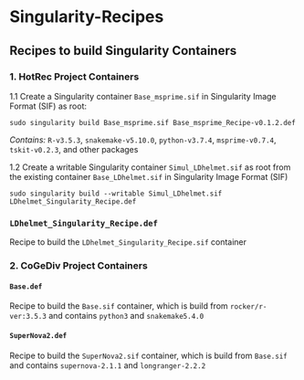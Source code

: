 # Singularity-Recipes

## Recipes to build Singularity Containers

### 1. HotRec Project Containers
  1.1 Create a Singularity container `Base_msprime.sif` in Singularity Image Format (SIF) as root: 

`sudo singularity build Base_msprime.sif Base_msprime_Recipe-v0.1.2.def`

*Contains:* `R-v3.5.3`, `snakemake-v5.10.0`, `python-v3.7.4`, `msprime-v0.7.4`, `tskit-v0.2.3`, and other packages 



  1.2 Create a writable Singularity container `Simul_LDhelmet.sif` as root from the existing container `Base_LDhelmet.sif` in Singularity Image Format (SIF) 

`sudo singularity build --writable Simul_LDhelmet.sif LDhelmet_Singularity_Recipe.def`

### `LDhelmet_Singularity_Recipe.def` 
Recipe to build the `LDhelmet_Singularity_Recipe.sif` container


### 2. CoGeDiv Project Containers

#### `Base.def`
Recipe to build the `Base.sif` container, which is build from `rocker/r-ver:3.5.3` and contains `python3` and `snakemake5.4.0`

#### `SuperNova2.def`
Recipe to build the `SuperNova2.sif` container, which is build from `Base.sif` and contains `supernova-2.1.1` and `longranger-2.2.2`
